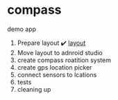 # compass
demo app

 1. Prepare layout ✔️ [layout](https://www.figma.com/file/bQQCIeLbyvjftqz6w9WYDL/Untitled)
 2. Move layout to adnroid studio
 3. create compass roatition system
 4. create gps location picker
 5. connect sensors to lcations
 6. tests
 7. cleaning up

